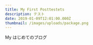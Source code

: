 ```yaml
---
title: My First Posttestets
description: テスト
date: 2019-01-09T12:01:00.000Z
thumbnail: /images/uploads/package.png
---
```

My はじめてのブログ

